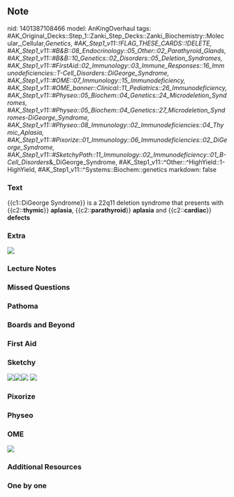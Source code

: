 ## Note
nid: 1401387108466
model: AnKingOverhaul
tags: #AK_Original_Decks::Step_1::Zanki_Step_Decks::Zanki_Biochemistry::Molecular,_Cellular,_Genetics, #AK_Step1_v11::!FLAG_THESE_CARDS::!DELETE, #AK_Step1_v11::#B&B::08_Endocrinology::05_Other::02_Parathyroid_Glands, #AK_Step1_v11::#B&B::10_Genetics::02_Disorders::05_Deletion_Syndromes, #AK_Step1_v11::#FirstAid::02_Immunology::03_Immune_Responses::16_Immunodeficiencies::T-Cell_Disorders::DiGeorge_Syndrome, #AK_Step1_v11::#OME::07_Immunology::15_Immunodeficiency, #AK_Step1_v11::#OME_banner::Clinical::11_Pediatrics::26_Immunodeficiency, #AK_Step1_v11::#Physeo::05_Biochem::04_Genetics::24_Microdeletion_Syndromes, #AK_Step1_v11::#Physeo::05_Biochem::04_Genetics::27_Microdeletion_Syndromes_-_DiGeorge_Syndrome, #AK_Step1_v11::#Physeo::08_Immunology::02_Immunodeficiencies::04_Thymic_Aplasia, #AK_Step1_v11::#Pixorize::01_Immunology::06_Immunodeficiencies::02_DiGeorge_Syndrome, #AK_Step1_v11::#SketchyPath::11_Immunology::02_Immunodeficiency::01_B-Cell_Disorders_&_DiGeorge_Syndrome, #AK_Step1_v11::^Other::^HighYield::1-HighYield, #AK_Step1_v11::^Systems::Biochem::genetics
markdown: false

### Text
{{c1::DiGeorge Syndrome}} is a 22q11 deletion syndrome that
presents with {{c2::<b>thymic</b>}} <b>aplasia</b>,
{{c2::<b>parathyroid</b>}} <b>aplasia</b> and
{{c2::<b>cardiac</b>}} <b>defects</b>

### Extra
<div><img src="paste-5158255722652.jpg"></div>

### Lecture Notes


### Missed Questions


### Pathoma


### Boards and Beyond


### First Aid


### Sketchy
<img src="Screen%20Shot%202019-12-31%20at%209.08.05%20AM.JPG"
class="resizer"><img src=
"Screen%20Shot%202019-12-31%20at%209.08.19%20AM.JPG" class=
"resizer"><img src=
"Screen%20Shot%202019-12-31%20at%209.08.33%20AM.JPG" class=
"resizer"> <img src=
"immunology-2-1-cell-mediated-immunodeficiency_1566160514431.jpg"
class="resizer">

### Pixorize


### Physeo


### OME
<div class="ome-widget">
  <a href=
  "https://onlinemeded.org/spa/pediatrics/immunodeficiency/acquire?ref=anki">
  <img src="_OME_AnkiFlashcards_Lesson_5.png"></a>
</div>

### Additional Resources


### One by one

